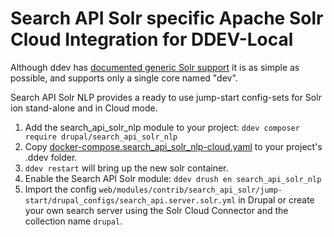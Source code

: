 # Search API Solr specific Apache Solr Cloud Integration for DDEV-Local

Although ddev has [documented generic Solr support](https://ddev.readthedocs.io/en/stable/users/extend/additional-services/#apache-solr) it is as simple as possible, and supports only a single core named "dev".

Search API Solr NLP provides a ready to use jump-start config-sets for Solr ion stand-alone and in Cloud mode.

1. Add the search_api_solr_nlp module to your project: `ddev composer require drupal/search_api_solr_nlp`
2. Copy [docker-compose.search_api_solr_nlp-cloud.yaml](docker-compose.search_api_solr_nlp-cloud.yaml) to your project's .ddev folder.
3. `ddev restart` will bring up the new solr container.
4. Enable the Search API Solr module: `ddev drush en search_api_solr_nlp`
5. Import the config `web/modules/contrib/search_api_solr/jump-start/drupal_configs/search_api.server.solr.yml` in Drupal or create your own search server using the Solr Cloud Connector and the collection name `drupal`.
